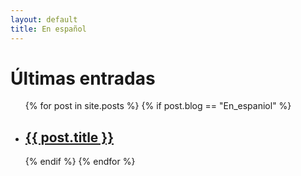 ```yaml
---
layout: default
title: En español
---
```


<h1>Últimas entradas</h1>

<ul>
  {% for post in site.posts %}
  	{% if post.blog == "En_espaniol" %}
    <li>
      <h2><a href="{{ post.url }}">{{ post.title }}</a></h2>
      <!-- {{ post.excerpt }} -->
    </li>
    {% endif %}
  {% endfor %}
</ul>
